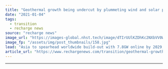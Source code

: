 ```yaml
---
title: "Geothermal growth being undercut by plummeting wind and solar prices -  analyst"
date: "2021-01-04"
tags: 
  - transition
  - recharge news
source: "recharge news"
image_url: "https://images-global.nhst.tech/image/dTIrUUlKZDhKc2NXbVV0WGp4ODhQd2JBUEdCdmh4b1l5dlU4cDZKYmRxYz0=/nhst/binary/4d866f9c252af5d109e4a9faf57c7833"
image_fp: "/assets/img/post_thumbnails/158.jpg"
lead: "Asia to spearhead worldwide build-out with 7.8GW online by 2029, led by 1.25GW in Indonesia, forecasts Fitch Solutions"
article_url: "https://www.rechargenews.com/transition/geothermal-growth-being-undercut-by-plummeting-wind-and-solar-prices-analyst/2-1-938339"
---
```


---
